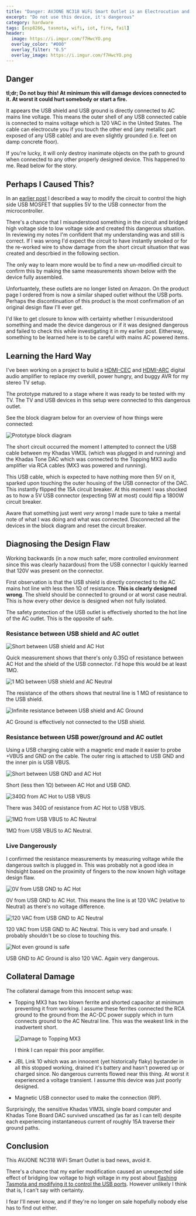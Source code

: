 ```yaml
---
title: "Danger: AVJONE NC318 WiFi Smart Outlet is an Electrocution and Fire Hazard"
excerpt: "Do not use this device, it's dangerous"
category: hardware
tags: [esp8266, tasmota, wifi, iot, fire, fail]
header:
  image: https://i.imgur.com/f7HwcYO.png
  overlay_color: "#000"
  overlay_filter: "0.5"
  overlay_image: https://i.imgur.com/f7HwcYO.png
---
```


## Danger

**tl;dr; Do not buy this! At minimum this will damage devices connected to it.  At worst it could hurt
somebody or start a fire.**

It appears the USB shield and USB ground is directly connected to AC mains line voltage.  This means the
outer shell of any USB connected cable is connected to mains voltage which is 120 VAC in the United
States.  The cable can electrocute you if you touch the other end (any metallic part exposed of any USB
cable) and are even slightly grounded (i.e. feet on damp concrete floor).

If you're lucky, it will only destroy inanimate objects on the path to ground when connected to any other
properly designed device. This happened to me. Read below for the story.


## Perhaps I Caused This?

In an [earlier post](/hardware/avjone-nc318-wifi-smart-outlet-power-plug-with-tasmota-and-usb-power/) I
described a way to modify the circuit to control the high side USB MOSFET that supplies 5V to the USB
connector from the microcontroller.

There's a chance that I misunderstood something in the circuit and bridged high voltage side to low
voltage side and created this dangerous situation.  In reviewing my notes I'm confident that my
understanding was and still is correct. If I was wrong I'd expect the circuit to have instantly smoked or
for the re-worked wire to show damage from the short circuit situation that was created and descrbied in
the following section.

The only way to learn more would be to find a new un-modified circuit to confirm this by making the same
measurements shown below with the device fully assembled.

Unfortuantely, these outlets are no longer listed on Amazon. On the product page I ordered from is now a
similar shaped outlet without the USB ports.  Perhaps the discontinuation of this product is the most
confirmation of an original design flaw I'll ever get.

I'd like to get closure to know with certainty whether I misunderstood something and made the device
dangerous or if it was designed dangerous and failed to check this while investigating it in my earlier
post.  Eitherway, something to be learned here is to be careful with mains AC powered items.


## Learning the Hard Way

I've been working on a project to build a
[HDMI-CEC](https://en.wikipedia.org/wiki/Consumer_Electronics_Control) and
[HDMI-ARC](https://en.wikipedia.org/wiki/HDMI#HDMI_Ethernet_and_Audio_Return_Channel) digital audio
amplifier to replace my overkill, power hungry, and buggy AVR for my stereo TV setup.

The prototype matured to a stage where it was ready to be tested with my TV.  The TV and USB devices in
this setup were connected to this dangerous outlet.

See the block diagram below for an overview of how things were connected:

![Prototype block diagram](https://i.imgur.com/eIGFkbC.png)

The short circuit occurred the moment I attempted to connect the USB cable between my Khadas VIM3L (which
was plugged in and running) and the Khadas Tone DAC which was connected to the Topping MX3 audio
amplifier via RCA cables (MX3 was powered and running).

This USB cable, which is expected to have nothing more then 5V on it, sparked upon touching the outer
housing of the USB connector of the DAC. This instantly flipped the 15A circuit breaker.  At this moment
I was shocked as to how a 5V USB connector (expecting 5W at most) could flip a 1800W circuit breaker.

Aware that something just went *very wrong* I made sure to take a mental note of what I was doing and
what was connected.  Disconnected all the devices in the block diagram and reset the circuit breaker.


## Diagnosing the Design Flaw

Working backwards (in a now much safer, more controlled environment since this was clearly hazardous)
from the USB connector I quickly learned that 120V was present on the connector.

First observation is that the USB shield is directly connected to the AC mains hot line with less then 1Ω
of resistance.  **This is clearly designed wrong**.  The shield should be connected to ground or at
worst case neutral.  This is how every other device is designed when not fully isolated.

The safety protection of the USB outlet is effectively shorted to the hot line of the AC outlet.  This is
the opposite of safe.


### Resistance between USB shield and AC outlet

![Short between USB shield and AC Hot](https://i.imgur.com/qYWcrko.jpg)

Quick measurement shows that there's only 0.35Ω of resistance between AC Hot and the shield of the USB
connector.  I'd hope this would be at least 1MΩ.

![1 MΩ between USB shield and AC Neutral](https://i.imgur.com/rFe7oHb.jpg)

The resistance of the others shows that neutral line is 1 MΩ of resistance to the USB shield.

![Infinite resistance between USB shield and AC Ground](https://i.imgur.com/6OC7qRH.jpg)

AC Ground is effectively not connected to the USB shield.

### Resistance between USB power/ground and AC outlet

Using a USB charging cable with a magnetic end made it easier to probe +VBUS and GND on the cable.  The
outer ring is attached to USB GND and the inner pin is USB VBUS.

![Short between USB GND and AC Hot](https://i.imgur.com/v5oeo48.jpg)

Short (less then 1Ω) between AC Hot and USB GND.

![340Ω from AC Hot to USB VBUS](https://i.imgur.com/2Oktw5W.jpg)

There was 340Ω of resistance from AC Hot to USB VBUS.

![1MΩ from USB VBUS to AC Neutral](https://i.imgur.com/NhmNNzJ.jpg)

1MΩ from USB VBUS to AC Neutral.

### Live Dangerously

I confirmed the resistance measurements by measuring voltage while the dangerous switch is plugged in.
This was probably not a good idea in hindsight based on the proximity of fingers to the now known high
voltage design flaw.

![0V from USB GND to AC Hot](https://i.imgur.com/8cI3sCr.jpg)

0V from USB GND to AC Hot.  This means the line is at 120 VAC (relative to Neutral) as there's no voltage difference.

![120 VAC from USB GND to AC Neutral](https://i.imgur.com/Leh1zK2.jpg)

120 VAC from USB GND to AC Neutral.  This is very bad and unsafe. I probably shouldn't be so close to
touching this.

![Not even ground is safe](https://i.imgur.com/OcMRuhp.jpg)

USB GND to AC Ground is also 120 VAC.  Again very dangerous. 


## Collateral Damage

The collateral damage from this innocent setup was:

* Topping MX3 has two blown ferrite and shorted capacitor at minimum preventing it from working.  I
  assume these ferrites connected the RCA ground to the ground from the AC-DC power supply which in turn
  connects ground to the AC Neutral line.  This was the weakest link in the inadvertent short.

  ![Damage to Topping MX3](https://i.imgur.com/wcQfjVK.jpg)

  I think I can repair this poor amplifier.

* JBL Link 10 which was an innocent (yet historically flaky) bystander in all this stopped working,
  drained it's battery and hasn't powered up or charged since.  No dangerous currents flowed near this
  thing. At worst it experienced a voltage transient.  I assume this device was just poorly designed.
* Magnetic USB connector used to make the connection (RIP).

Surprisingly, the sensitive Khadas VIM3L single board computer and Khadas Tone Board DAC survived
unscathed (as far as I can tell) despite each experiencing instantaneous current of roughly 15A traverse
their ground paths. 

## Conclusion

This AVJONE NC318 WiFi Smart Outlet is bad news, avoid it.

There's a chance that my earlier modification caused an unexpected side effect of bridging low voltage
to high voltage in my post about [flashing Tasmota and modifying it to control the USB
ports](/hardware/avjone-nc318-wifi-smart-outlet-power-plug-with-tasmota-and-usb-power/).  However
unlikely I think that is, I can't say with certainty.

I fear I'll never know, and if they're no longer on sale hopefully nobody else has to find out either.
